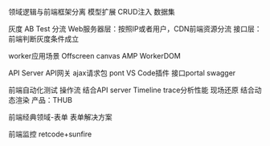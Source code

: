 领域逻辑与前端框架分离
模型扩展
CRUD注入
数据集


灰度
AB Test
分流
Web服务器层：按照IP或者用户，CDN前端资源分流
接口层：前端判断灰度条件成立


worker应用场景
Offscreen canvas
AMP WorkerDOM


API Server
API网关
ajax请求包
pont VS Code插件
接口portal
swagger


前端自动化测试
操作流
结合API server
Timeline trace分析性能
现场还原
结合动态渲染
产品：THUB


前端经典领域-表单
表单解决方案


前端监控
retcode+sunfire


